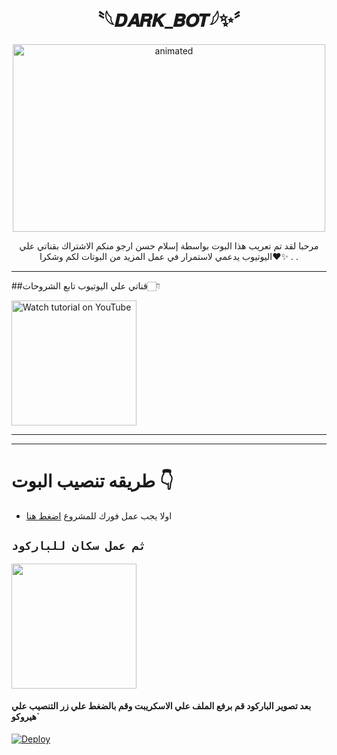 

<h1 align="center">〝︉︁︈𓆩𝑫𝑨𝑹𝑲_𝑩𝑶𝑻︉︁︈𓆪✨〞<br></h1>
<p align="center">
<img src="https://telegra.ph/file/2749c502b89c74e3309b5.jpg" alt="animated" width="500" height="300" />
</p>

<p align="center">
مرحبا لقد تم تعريب هذا البوت بواسطة إسلام حسن ارجو منكم الاشتراك بقناتي علي اليوتيوب يدعمي لاستمرار في عمل المزيد من البوتات لكم وشكرا❤✨ .
.
</p>



---
##قناتي علي اليوتيوب تابع الشروحات👇🏻

<a href="https://youtube.com/@eslam.39?si=gUcQ-XEofchlyiwu"><img src="https://i.ibb.co/hsGYWms/116-1161192-podcast-subscribe-listen-button-youtube-sign-hd-png.png" alt="Watch tutorial on YouTube" border="0"  width="200"></a>

------


-------
# طريقه تنصيب البوت 👇

- اولا يجب عمل فورك للمشروع [اضغط هنا](https://github.com/botwhatssappbobiz/EslamBotlnc/fork)

## `ثم عمل سكان للباركود`

<a href="[https://replit.com/@jjjcjdjdjjsjsjs/Xeon-PairCode-1]"><img src="https://repl.it/badge/github/quiec/whatsAlfa" width="200" />
</a>
#### بعد تصوير الباركود قم برفع الملف علي الاسكريبت وقم بالضغط علي زر التنصيب علي هيروكو`

[![Deploy](https://www.herokucdn.com/deploy/button.svg)](https://dashboard.heroku.com/new?template=https://github.com/botwhatssappbobiz/EslamBotlnc)

